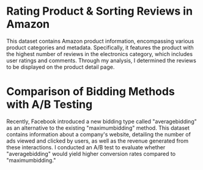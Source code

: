 

# Rating Product & Sorting Reviews in Amazon
This dataset contains Amazon product information, encompassing various product categories and metadata. Specifically, it features the product with the highest number of reviews in the electronics category, which includes user ratings and comments. Through my analysis, I determined the reviews to be displayed on the product detail page.

# Comparison of Bidding Methods with A/B Testing
Recently, Facebook introduced a new bidding type called "averagebidding" as an alternative to the existing "maximumbidding" method. This dataset contains information about a company's website, detailing the number of ads viewed and clicked by users, as well as the revenue generated from these interactions. I conducted an A/B test to evaluate whether "averagebidding" would yield higher conversion rates compared to "maximumbidding."
